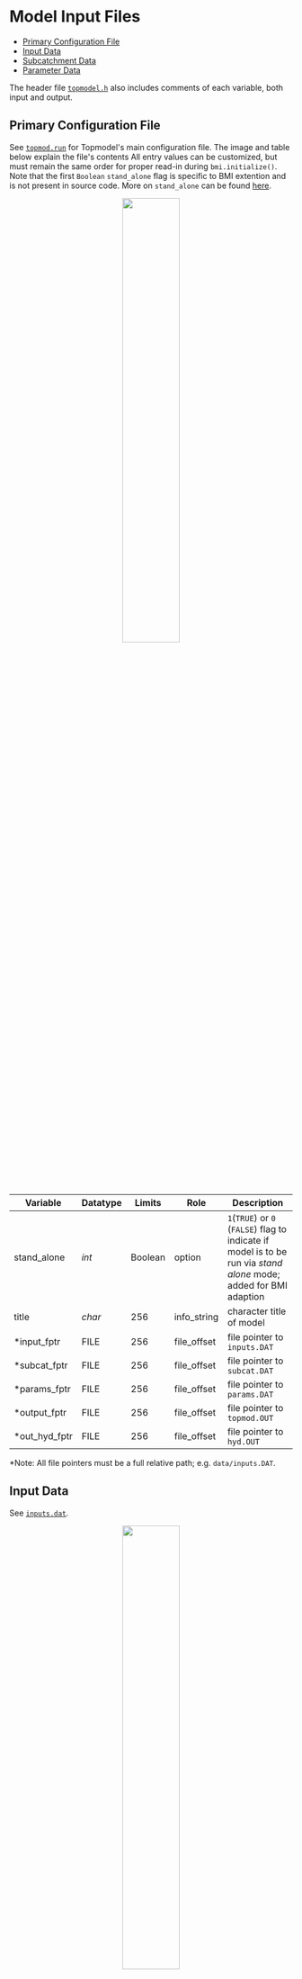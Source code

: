 # Model Input Files

- [Primary Configuration File](#primary-configuration-file)
- [Input Data](#input-data)
- [Subcatchment Data](#subcatchment-data)
- [Parameter Data](#parameter-data)

The header file [`topmodel.h`](../include/topmodel.h) also includes comments of each variable, both input and output.

## Primary Configuration File
See [`topmod.run`](../data/topmod.run) for Topmodel's main configuration file.
The image and table below explain the file's contents
All entry values can be customized, but must remain the same order for proper read-in during `bmi.initialize()`.
Note that the first `Boolean` `stand_alone` flag is specific to BMI extention and is not present in source code.
More on `stand_alone` can be found [here](./STAND_ALONE.md).

<p align="center">
  <img src="https://github.com/madMatchstick/topmodel/blob/doc-update-bmi-v2.0/docs/img/topmod_run.PNG" width=45% height=45% >
</p>

| Variable | Datatype | Limits | Role | Description |
| -------- | -------- | ------ | ---- | ----------- |
| stand_alone | *int* | Boolean | option | `1`(`TRUE`) or `0` (`FALSE`) flag to indicate if model is to be run via *stand alone* mode; added for BMI adaption |
| title          | *char* | 256 | info_string | character title of model |
| \*input_fptr   | FILE   | 256 | file_offset | file pointer to `inputs.DAT`  |
| \*subcat_fptr  | FILE   | 256 | file_offset | file pointer to `subcat.DAT`  |
| \*params_fptr  | FILE   | 256 | file_offset | file pointer to `params.DAT`  |
| \*output_fptr  | FILE   | 256 | file_offset | file pointer to `topmod.OUT`  |
| \*out_hyd_fptr | FILE   | 256 | file_offset | file pointer to `hyd.OUT`     |

\*Note: All file pointers must be a full relative path; e.g. `data/inputs.DAT`.

## Input Data
See [`inputs.dat`](../data/inputs.dat).

<p align="center">
  <img src="https://github.com/madMatchstick/topmodel/blob/doc-update-bmi-v2.0/docs/img/inputs_dat.PNG" width=45% height=45% >
</p>

| Variable | Datatype | Units | Role | Description |
| -------- | -------- | ----- | ---- | ----------- |
| nstep  | *int* |   | time_info | total number of simulation periods |
| dt     | *int* | hours  | time_info | size of timestep  |
| rain   | *double* |  meters/hour | input_from_file\* | rainfall rate  |
| pe     | *double* |  meters/hour | input_from_file\* | potential evapotranspiration  |
| Qobs   | *double* |  meters/hour | input_from_file\* | observed discharge   |

\*Note: Variable role is "input_from_bmi" if not in stand-alone mode.

## Subcatchment Data
See [`subcat.dat`](../data/subcat.dat).
\*Note: This file can be generated in workflow outlined [here](../params/README.md).

<p align="center">
  <img src="https://github.com/madMatchstick/topmodel/blob/doc-update-bmi-v2.0/docs/img/subcat_dat.PNG" width=75% height=75% >
</p>

| Variable | Datatype | Limits | Units | Role | Process | Description |
| -------- | -------- | ------ | ----- | ---- | ------- | ----------- |
| num_sub_catchments | *int* |   |   | array_length |   | number of subcatments; BMI adaption always sets to 1 as loop to be handled by framework  |
| imap | *int* | Boolean  |   | option |   | ordinarily tells code to write map; NOT IMPLEMENTED |
| yes_print_output | *int*  | Boolean |   | option |   | set equal to `1` to print output files |
| subcat   | *char* | 256 |   | info_string |   | the name of each sub-catchment  |
| num_topodex_values  | *int* |   |   | parameter_fixed | rainfall-runoff | number of topodex histogram values |
| area  | *double* | 0-1 |  | parameter_fixed |   | catchment area as % to whole catchment (set to 1) |
| dist_area_lnaotb | *double* | 0-1 | meters | parameter_fixed | rainfall-runoff | the distribution of area corresponding to ln(A/tanB) histo. |
| lnaotb | *double* | 0-1 |  | parameter_fixed | rainfall-runoff | ln(a/tanB) values |
| num_channels  | *int* |   |    | parameter_fixed | overland flow | number of channels |
| cum_dist_area_with_dist  | *double* | % |  | parameter_fixed | overland flow | channel cum. distr. of area with distance |
| dist_from_outlet | *double* | 0-1 |  | parameter_fixed | overland flow | distance from outlet to point on channel with area known |

## Parameter Data
See [`params.dat`](../data/params.dat).

<p align="center">
  <img src="https://github.com/madMatchstick/topmodel/blob/doc-update-bmi-v2.0/docs/img/params_dat.PNG" width=55% height=55% >
</p>

| Variable | Datatype | Limits | Units | Role | Process | Description |
| -------- | -------- | ------ | ----- | ---- | ------- | ----------- |
| subcat  | *char* | 256  |   | info_string |   | character title of subcatment; often same as model title  |
| szm     | *double* |   | meters | parameter_fixed | rainfall-runoff | exponential scaling parameter for the decline of transmissivity with increase in storage deficit; units of depth  |
| t0   | *double* |   |  ln(meters^2) | parameter_fixed |   | areal average of ln(a/tanB)  |
| td   | *double* |   |  hours | parameter_adjustable | rainfall-runoff | unsaturated zone time delay per unit storage deficit  |
| chv  | *double* |   |  meters/hour | parameter_fixed | overland flow | average channel flow velocity   |
| rv   | *double* |   |  meters/hour | parameter_fixed | overland flow | internal overland flow routing velocity   |
| srmax  | *double* |   |  meters | parameter_adjustable | rainfall-runoff | maximum root zone storage deficit   |
| Q0  | *double* |   |  meters/hour | state |   | initial subsurface flow per unit area   |
| sr0  | *double* |   |  meters | state |   | initial root zone storage deficit below field capacity   |
| infex  | *int* | Boolean |   | option | green-ampt | set to `1` to call subroutine to do infiltration excess calcs; not usually appropriate in catchments where Topmodel is applicable (shallow highly permeable soils); default to `0` |
| xk0  | *double* |   |  meters/hour | parameter_adjustable | rainfall-runoff | surface soil hydraulic conductivity |
| hf | *double* |   |  meters | parameter_adjustable | green-ampt |wetting front suction for G&A soln. |
| dth | *double* |   |   | parameter_adjustable | green-ampt | water content change across the wetting front; dimensionless |